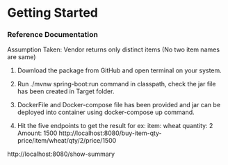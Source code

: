 # Getting Started

### Reference Documentation
Assumption Taken: Vendor returns only distinct items (No two item names are same)

1. Download the package from GitHub and open terminal on your system.

2. Run ./mvnw spring-boot:run command in classpath, check the jar file has been created in Target folder.

3. DockerFile and Docker-compose file has been provided and jar can be deployed into container using docker-compose up command.

4. Hit the five endpoints to get the result for ex:
item: wheat
quantity: 2
Amount: 1500
http://localhost:8080/buy-item-qty-price/item/wheat/qty/2/price/1500

http://localhost:8080/show-summary
